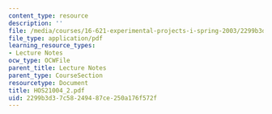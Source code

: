 ```yaml
---
content_type: resource
description: ''
file: /media/courses/16-621-experimental-projects-i-spring-2003/2299b3d37c58249487ce250a176f572f_HOS21004_2.pdf
file_type: application/pdf
learning_resource_types:
- Lecture Notes
ocw_type: OCWFile
parent_title: Lecture Notes
parent_type: CourseSection
resourcetype: Document
title: HOS21004_2.pdf
uid: 2299b3d3-7c58-2494-87ce-250a176f572f
---
```

